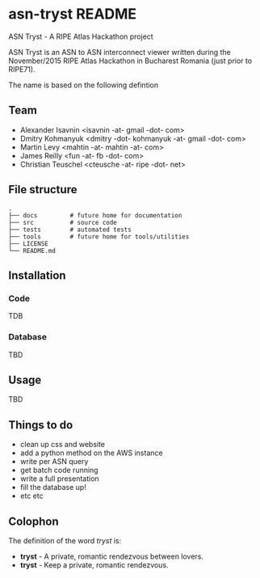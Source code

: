 # asn-tryst README

ASN Tryst - A RIPE Atlas Hackathon project

ASN Tryst is an ASN to ASN interconnect viewer written during the November/2015 RIPE Atlas Hackathon in Bucharest Romania (just prior to RIPE71).

The name is based on the following defintion

## Team

 * Alexander Isavnin \<isavnin -at- gmail -dot- com>
 * Dmitry Kohmanyuk \<dmitry -dot- kohmanyuk -at- gmail -dot- com>
 * Martin Levy \<mahtin -at- mahtin -at- com>
 * James Reilly \<fun -at- fb -dot- com>
 * Christian Teuschel \<cteusche -at- ripe -dot- net>

## File structure

    .
    ├── docs         # future home for documentation
    ├── src          # source code
    ├── tests        # automated tests
    ├── tools        # future home for tools/utilities
    ├── LICENSE
    └── README.md

## Installation

### Code

TDB

### Database

TBD

## Usage

TBD

## Things to do

 * clean up css and website
 * add a python method on the AWS instance
 * write per ASN query
 * get batch code running
 * write a full presentation
 * fill the database up!
 * etc etc

## Colophon

The definition of the word *tryst* is:

 - **tryst** - A private, romantic rendezvous between lovers.
 - **tryst** - Keep a private, romantic rendezvous.

